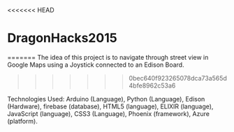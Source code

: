 <<<<<<< HEAD
# DragonHacks2015
=======
The idea of this project is to navigate through street view in Google Maps using a Joystick connected to an Edison Board.
>>>>>>> 0bec640f923265078dca73a565d4bfe8962c53a6

Technologies Used: Arduino (Language), Python (Language), Edison (Hardware), firebase (database), HTML5 (language), ELIXIR (language), JavaScript (language), CSS3 (Language), Phoenix (framework), Azure (platform).
